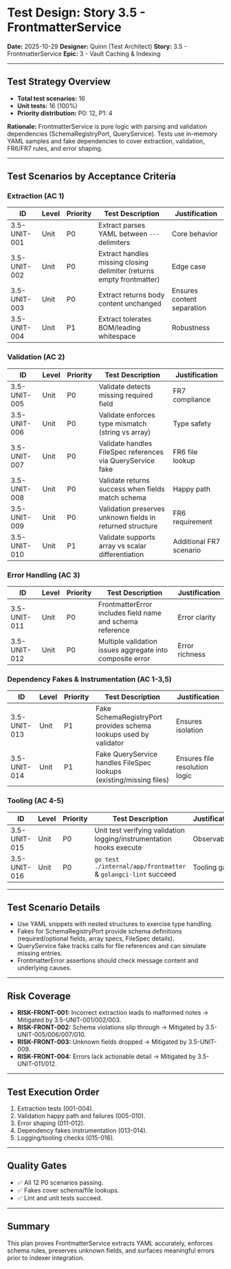 # Test Design: Story 3.5 - FrontmatterService

**Date:** 2025-10-29
**Designer:** Quinn (Test Architect)
**Story:** 3.5 - FrontmatterService
**Epic:** 3 - Vault Caching & Indexing

---

## Test Strategy Overview

- **Total test scenarios:** 16
- **Unit tests:** 16 (100%)
- **Priority distribution:** P0: 12, P1: 4

**Rationale:** FrontmatterService is pure logic with parsing and validation dependencies (SchemaRegistryPort, QueryService). Tests use in-memory YAML samples and fake dependencies to cover extraction, validation, FR6/FR7 rules, and error shaping.

---

## Test Scenarios by Acceptance Criteria

### Extraction (AC 1)

| ID           | Level | Priority | Test Description                                                     | Justification                               |
| ------------ | ----- | -------- | -------------------------------------------------------------------- | ------------------------------------------- |
| 3.5-UNIT-001 | Unit  | P0       | Extract parses YAML between `---` delimiters                         | Core behavior                               |
| 3.5-UNIT-002 | Unit  | P0       | Extract handles missing closing delimiter (returns empty frontmatter)| Edge case                                    |
| 3.5-UNIT-003 | Unit  | P0       | Extract returns body content unchanged                               | Ensures content separation                   |
| 3.5-UNIT-004 | Unit  | P1       | Extract tolerates BOM/leading whitespace                             | Robustness                                   |

### Validation (AC 2)

| ID           | Level | Priority | Test Description                                                     | Justification                               |
| ------------ | ----- | -------- | -------------------------------------------------------------------- | ------------------------------------------- |
| 3.5-UNIT-005 | Unit  | P0       | Validate detects missing required field                              | FR7 compliance                               |
| 3.5-UNIT-006 | Unit  | P0       | Validate enforces type mismatch (string vs array)                    | Type safety                                  |
| 3.5-UNIT-007 | Unit  | P0       | Validate handles FileSpec references via QueryService fake           | FR6 file lookup                              |
| 3.5-UNIT-008 | Unit  | P0       | Validate returns success when fields match schema                    | Happy path                                   |
| 3.5-UNIT-009 | Unit  | P0       | Validation preserves unknown fields in returned structure            | FR6 requirement                              |
| 3.5-UNIT-010 | Unit  | P1       | Validate supports array vs scalar differentiation                    | Additional FR7 scenario                      |

### Error Handling (AC 3)

| ID           | Level | Priority | Test Description                                                     | Justification                               |
| ------------ | ----- | -------- | -------------------------------------------------------------------- | ------------------------------------------- |
| 3.5-UNIT-011 | Unit  | P0       | FrontmatterError includes field name and schema reference            | Error clarity                               |
| 3.5-UNIT-012 | Unit  | P0       | Multiple validation issues aggregate into composite error            | Error richness                              |

### Dependency Fakes & Instrumentation (AC 1-3,5)

| ID           | Level | Priority | Test Description                                                     | Justification                               |
| ------------ | ----- | -------- | -------------------------------------------------------------------- | ------------------------------------------- |
| 3.5-UNIT-013 | Unit  | P1       | Fake SchemaRegistryPort provides schema lookups used by validator    | Ensures isolation                           |
| 3.5-UNIT-014 | Unit  | P1       | Fake QueryService handles FileSpec lookups (existing/missing files)  | Ensures file resolution logic               |

### Tooling (AC 4-5)

| ID           | Level | Priority | Test Description                                                     | Justification                               |
| ------------ | ----- | -------- | -------------------------------------------------------------------- | ------------------------------------------- |
| 3.5-UNIT-015 | Unit  | P0       | Unit test verifying validation logging/instrumentation hooks execute | Observability                               |
| 3.5-UNIT-016 | Unit  | P0       | `go test ./internal/app/frontmatter` & `golangci-lint` succeed       | Tooling gate                                |

---

## Test Scenario Details

- Use YAML snippets with nested structures to exercise type handling.
- Fakes for SchemaRegistryPort provide schema definitions (required/optional fields, array specs, FileSpec details).
- QueryService fake tracks calls for file references and can simulate missing entries.
- FrontmatterError assertions should check message content and underlying causes.

---

## Risk Coverage

- **RISK-FRONT-001:** Incorrect extraction leads to malformed notes → Mitigated by 3.5-UNIT-001/002/003.
- **RISK-FRONT-002:** Schema violations slip through → Mitigated by 3.5-UNIT-005/006/007/010.
- **RISK-FRONT-003:** Unknown fields dropped → Mitigated by 3.5-UNIT-009.
- **RISK-FRONT-004:** Errors lack actionable detail → Mitigated by 3.5-UNIT-011/012.

---

## Test Execution Order

1. Extraction tests (001-004).
2. Validation happy path and failures (005-010).
3. Error shaping (011-012).
4. Dependency fakes instrumentation (013-014).
5. Logging/tooling checks (015-016).

---

## Quality Gates

- ✅ All 12 P0 scenarios passing.
- ✅ Fakes cover schema/file lookups.
- ✅ Lint and unit tests succeed.

---

## Summary

This plan proves FrontmatterService extracts YAML accurately, enforces schema rules, preserves unknown fields, and surfaces meaningful errors prior to indexer integration.
